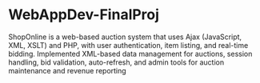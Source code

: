 # WebAppDev-FinalProj
ShopOnline is a web-based auction system that uses Ajax (JavaScript, XML, XSLT) and PHP, with user authentication, item listing, and real-time bidding. Implemented XML-based data management for auctions, session handling, bid validation, auto-refresh, and admin tools for auction maintenance and revenue reporting
